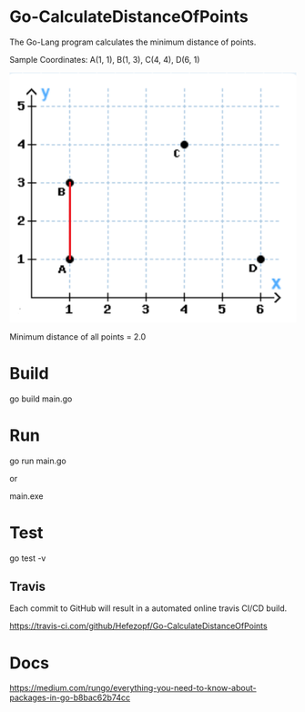 # Go-CalculateDistanceOfPoints

The Go-Lang program calculates the minimum distance of points.

Sample Coordinates: A(1, 1), B(1, 3), C(4, 4), D(6, 1) 

![Coordinates](Coordinates.png "Coordinates")

Minimum distance of all points = 2.0

# Build

go build main.go

# Run

go run main.go

or

main.exe

# Test

go test -v

## Travis

Each commit to GitHub will result in a automated online travis CI/CD build.

https://travis-ci.com/github/Hefezopf/Go-CalculateDistanceOfPoints

# Docs

https://medium.com/rungo/everything-you-need-to-know-about-packages-in-go-b8bac62b74cc

